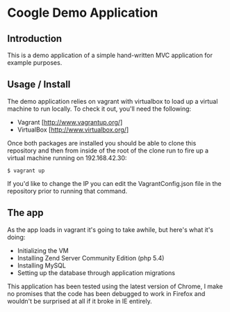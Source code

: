 Coogle Demo Application
=======================

Introduction
------------
This is a demo application of a simple hand-written MVC application for example purposes.

Usage / Install
---------------
The demo application relies on vagrant with virtualbox to load up a virtual machine to run locally. To check it out, you'll need the following:

 - Vagrant [http://www.vagrantup.org/]
 - VirtualBox [http://www.virtualbox.org/]

Once both packages are installed you should be able to clone this repository and then from inside of the root of the clone run to fire up a virtual machine running on 192.168.42.30:

```
$ vagrant up
````

If you'd like to change the IP you can edit the VagrantConfig.json file in the repository prior to running that command.


The app
-------

As the app loads in vagrant it's going to take awhile, but here's what it's doing:

 - Initializing the VM
 - Installing Zend Server Community Edition (php 5.4)
 - Installing MySQL
 - Setting up the database through application migrations

This application has been tested using the latest version of Chrome, I make no promises that the code has been debugged to work in Firefox and wouldn't be surprised at all if it broke in IE entirely.
